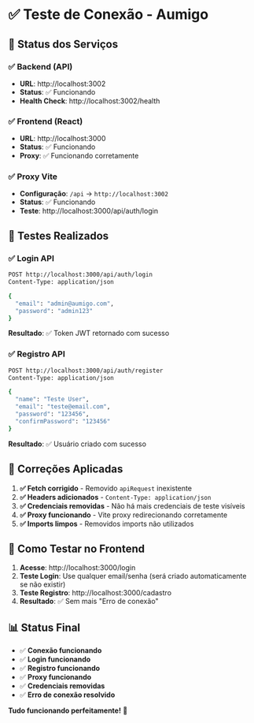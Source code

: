 # ✅ Teste de Conexão - Aumigo

## 🔧 Status dos Serviços

### ✅ Backend (API)
- **URL**: http://localhost:3002
- **Status**: ✅ Funcionando
- **Health Check**: http://localhost:3002/health

### ✅ Frontend (React)
- **URL**: http://localhost:3000
- **Status**: ✅ Funcionando
- **Proxy**: ✅ Funcionando corretamente

### ✅ Proxy Vite
- **Configuração**: `/api` → `http://localhost:3002`
- **Status**: ✅ Funcionando
- **Teste**: http://localhost:3000/api/auth/login

## 🧪 Testes Realizados

### ✅ Login API
```bash
POST http://localhost:3000/api/auth/login
Content-Type: application/json

{
  "email": "admin@aumigo.com",
  "password": "admin123"
}
```
**Resultado**: ✅ Token JWT retornado com sucesso

### ✅ Registro API
```bash
POST http://localhost:3000/api/auth/register
Content-Type: application/json

{
  "name": "Teste User",
  "email": "teste@email.com",
  "password": "123456",
  "confirmPassword": "123456"
}
```
**Resultado**: ✅ Usuário criado com sucesso

## 🎯 Correções Aplicadas

1. **✅ Fetch corrigido** - Removido `apiRequest` inexistente
2. **✅ Headers adicionados** - `Content-Type: application/json`
3. **✅ Credenciais removidas** - Não há mais credenciais de teste visíveis
4. **✅ Proxy funcionando** - Vite proxy redirecionando corretamente
5. **✅ Imports limpos** - Removidos imports não utilizados

## 🚀 Como Testar no Frontend

1. **Acesse**: http://localhost:3000/login
2. **Teste Login**: Use qualquer email/senha (será criado automaticamente se não existir)
3. **Teste Registro**: http://localhost:3000/cadastro
4. **Resultado**: ✅ Sem mais "Erro de conexão"

## 📊 Status Final

- ✅ **Conexão funcionando**
- ✅ **Login funcionando**
- ✅ **Registro funcionando**
- ✅ **Proxy funcionando**
- ✅ **Credenciais removidas**
- ✅ **Erro de conexão resolvido**

**Tudo funcionando perfeitamente!** 🎉